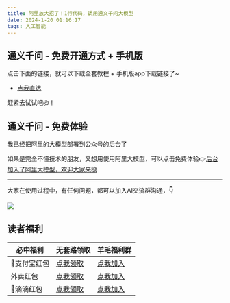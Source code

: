 ```yaml
---
title: 阿里放大招了！1行代码，调用通义千问大模型
date: 2024-1-20 01:16:17
tags: 人工智能
---
```



## 通义千问 - 免费开通方式 + 手机版

点击下面的链接，就可以下载全套教程 + 手机版app下载链接了~

- [点我直达](https://pan.quark.cn/s/447d29fa30ab)

赶紧去试试吧@！


## 通义千问 - 免费体验

我已经把阿里的大模型部署到公众号的后台了

如果是完全不懂技术的朋友，又想用使用阿里大模型，可以点击免费体验👉[后台加入了阿里大模型，欢迎大家来撩](https://mp.weixin.qq.com/s/dzzZ6iG0ooE2mQUC4YEj6w)


-----

大家在使用过程中，有任何问题，都可以加入AI交流群沟通，👇

![](https://cos.python-office.com/group/ai-group.jpg)


## 读者福利


| 必中福利    | 无套路领取                                                    | 羊毛福利群                                                                                  |
| ----------- | ------------------------------------------------------------- | ------------------------------------------------------------------------------------------- |
| 🎁支付宝红包 | [点我领取](http://www.python4office.cn/fuli/zhifubao-0923/) | [点我加入](https://cos.python-office.com/group%2Ffree-group.jpg) |
| 外卖红包    | [点我领取](https://kzurl05.cn/7II7R5) | [点我加入](https://cos.python-office.com/group%2Ffree-group.jpg) |
| 🚗滴滴红包   | [点我领取](https://ads-1300615378.cos.ap-guangzhou.myqcloud.com/%E7%A6%8F%E5%88%A9/%E6%BB%B4%E6%BB%B4.jpg) | [点我加入](https://cos.python-office.com/group%2Ffree-group.jpg) |